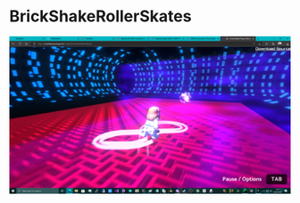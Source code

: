# BrickShakeRollerSkates

![screenshot](/BrickShakeRollerSkates/Source/Screenshots/image%20(5).png)
